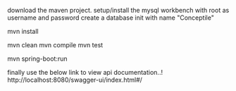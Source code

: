 download the maven project.
setup/install the mysql workbench with root as username and password 
create a database init with name "Conceptile"

mvn install

mvn clean
mvn compile
mvn test

mvn spring-boot:run


finally use the below link to view api documentation..!
http://localhost:8080/swagger-ui/index.html#/

